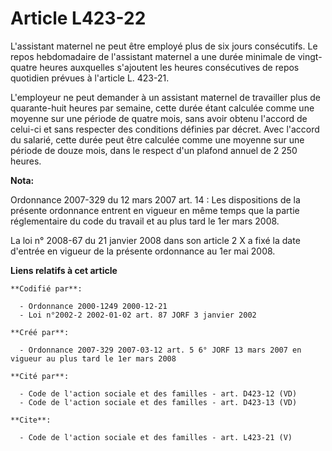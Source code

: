 # Article L423-22

L'assistant maternel ne peut être employé plus de six jours consécutifs. Le repos hebdomadaire de l'assistant maternel a une
durée minimale de vingt-quatre heures auxquelles s'ajoutent les heures consécutives de repos quotidien prévues à l'article L.
423-21. 

L'employeur ne peut demander à un assistant maternel de travailler plus de quarante-huit heures par semaine, cette durée
étant calculée comme une moyenne sur une période de quatre mois, sans avoir obtenu l'accord de celui-ci et sans respecter des
conditions définies par décret. Avec l'accord du salarié, cette durée peut être calculée comme une moyenne sur une période de
douze mois, dans le respect d'un plafond annuel de 2 250 heures.

**Nota:**

Ordonnance 2007-329 du 12 mars 2007 art. 14 : Les dispositions de la présente ordonnance entrent en vigueur en même temps que
la partie réglementaire du code du travail et au plus tard le 1er mars 2008. 

La loi n° 2008-67 du 21 janvier 2008 dans son article 2 X a fixé la date d'entrée en vigueur de la présente ordonnance au 1er
mai 2008.

**Liens relatifs à cet article**

	**Codifié par**:

	  - Ordonnance 2000-1249 2000-12-21
	  - Loi n°2002-2 2002-01-02 art. 87 JORF 3 janvier 2002

	**Créé par**:

	  - Ordonnance 2007-329 2007-03-12 art. 5 6° JORF 13 mars 2007 en vigueur au plus tard le 1er mars 2008

	**Cité par**:

	  - Code de l'action sociale et des familles - art. D423-12 (VD)
	  - Code de l'action sociale et des familles - art. D423-13 (VD)

	**Cite**:

	  - Code de l'action sociale et des familles - art. L423-21 (V)
